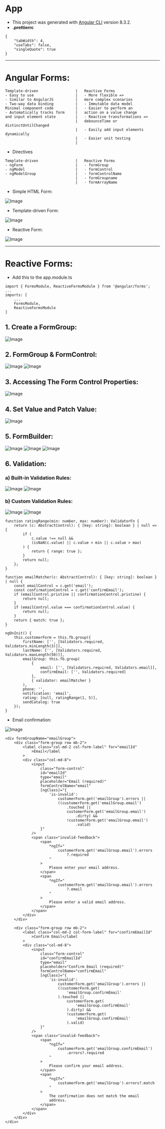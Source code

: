 # App

- This project was generated with [Angular CLI](https://github.com/angular/angular-cli) version 8.3.2.
- **.prettierrc**

```
{
    "tabWidth": 4,
    "useTabs": false,
    "singleQuote": true
}
```

---

# Angular Forms:

```
Template-driven                 |   Reactive Forms
- Easy to use                   |   - More flexible =>
- Similar to AngularJS          |   more complex scenarios
- Two-way data binding          |   - Immutable data model
Minimal component code          |   - Easier to perform an
- Automatically tracks form     |   action on a value change
and input element state         |   - Reactive transformations =>
                                |   debounceTime or distinctUntilChanged
                                |   - Easily add input elements dynamically
                                |   - Easier unit testing
                                |
```

- Directives

```
Template-driven                 |   Reactive Forms
- ngForm                        |   - formGroup
- ngModel                       |   - formControl
- ngModelGroup                  |   - formControlName
                                |   - formGroupname
                                |   - formArrayName

```

- Simple HTML Form:

![Image](./README-assets/simple-html-form.png)

- Template-driven Form:

![Image](./README-assets/template-driven.png)

- Reactive Form:

![Image](./README-assets/reactive-form.png)

---

# Reactive Forms:

- Add this to the app.module.ts

```
import { FormsModule, ReactiveFormsModule } from '@angular/forms';
...
imports: [
    ...
    FormsModule,
    ReactiveFormsModule
]
```

## 1. Create a FormGroup:

![Image](./README-assets/create-rf-formgroup.png)

## 2. FormGroup & FormControl:

![Image](./README-assets/rf-formgroup.png)
![Image](./README-assets/rf-formcontrol.png)

## 3. Accessing The Form Control Properties:

![Image](./README-assets/rf-formmodel.png)

## 4. Set Value and Patch Value:

![Image](./README-assets/set-patch-values.png)

## 5. FormBuilder:

![Image](./README-assets/rf-formbuilder.png)
![Image](./README-assets/tf-fb-syntax.png)
![Image](./README-assets/tf-fb-syntax3.png)

## 6. Validation:

### a) Built-in Validation Rules:

![Image](./README-assets/rf-validations.png)
![Image](./README-assets/rf-adjust-validation-at-run-time.png)

### b) Custom Validation Rules:

![Image](./README-assets/rf-custom-validation.png)
![Image](./README-assets/rf-custom-validation1.png)

```
function ratingRange(min: number, max: number): ValidatorFn {
    return (c: AbstractControl): { [key: string]: boolean } | null => {
        if (
            c.value !== null &&
            (isNaN(c.value) || c.value < min || c.value > max)
        ) {
            return { range: true };
        }
        return null;
    };
}

function emailMatcher(c: AbstractControl): { [key: string]: boolean } | null {
    const emailControl = c.get('email');
    const confirmationControl = c.get('confirmEmail');
    if (emailControl.pristine || confirmationControl.pristine) {
        return null;
    }
    if (emailControl.value === confirmationControl.value) {
        return null;
    }
    return { match: true };
}

ngOnInit() {
    this.customerForm = this.fb.group({
        firstName: ['', [Validators.required, Validators.minLength(3)]],
        lastName: ['', [Validators.required, Validators.maxLength(50)]],
        emailGroup: this.fb.group(
            {
                email: ['', [Validators.required, Validators.email]],
                confirmEmail: ['', Validators.required]
            },
            { validator: emailMatcher }
        ),
        phone: '',
        notification: 'email',
        rating: [null, ratingRange(1, 5)],
        sendCatalog: true
    });
}
```

- Email confirmation:

![Image](./README-assets/rf-custom-validation-email.png)

```
<div formGroupName="emailGroup">
    <div class="form-group row mb-2">
        <label class="col-md-2 col-form-label" for="emailId"
            >Email</label
        >
        <div class="col-md-8">
            <input
                class="form-control"
                id="emailId"
                type="email"
                placeholder="Email (required)"
                formControlName="email"
                [ngClass]="{
                    'is-invalid':
                        customerForm.get('emailGroup').errors ||
                        ((customerForm.get('emailGroup.email')
                            .touched ||
                            customerForm.get('emailGroup.email')
                                .dirty) &&
                            !customerForm.get('emailGroup.email')
                                .valid)
                }"
            />
            <span class="invalid-feedback">
                <span
                    *ngIf="
                        customerForm.get('emailGroup.email').errors
                            ?.required
                    "
                >
                    Please enter your email address.
                </span>
                <span
                    *ngIf="
                        customerForm.get('emailGroup.email').errors
                            ?.email
                    "
                >
                    Please enter a valid email address.
                </span>
            </span>
        </div>
    </div>
```

```
    <div class="form-group row mb-2">
        <label class="col-md-2 col-form-label" for="confirmEmailId"
            >Confirm Email</label
        >
        <div class="col-md-8">
            <input
                class="form-control"
                id="confirmEmailId"
                type="email"
                placeholder="Confirm Email (required)"
                formControlName="confirmEmail"
                [ngClass]="{
                    'is-invalid':
                        customerForm.get('emailGroup').errors ||
                        ((customerForm.get(
                            'emailGroup.confirmEmail'
                        ).touched ||
                            customerForm.get(
                                'emailGroup.confirmEmail'
                            ).dirty) &&
                            !customerForm.get(
                                'emailGroup.confirmEmail'
                            ).valid)
                }"
            />
            <span class="invalid-feedback">
                <span
                    *ngIf="
                        customerForm.get('emailGroup.confirmEmail')
                            .errors?.required
                    "
                >
                    Please confirm your email address.
                </span>
                <span
                    *ngIf="
                        customerForm.get('emailGroup').errors?.match
                    "
                >
                    The confirmation does not match the email
                    address.
                </span>
            </span>
        </div>
    </div>
</div>
```
